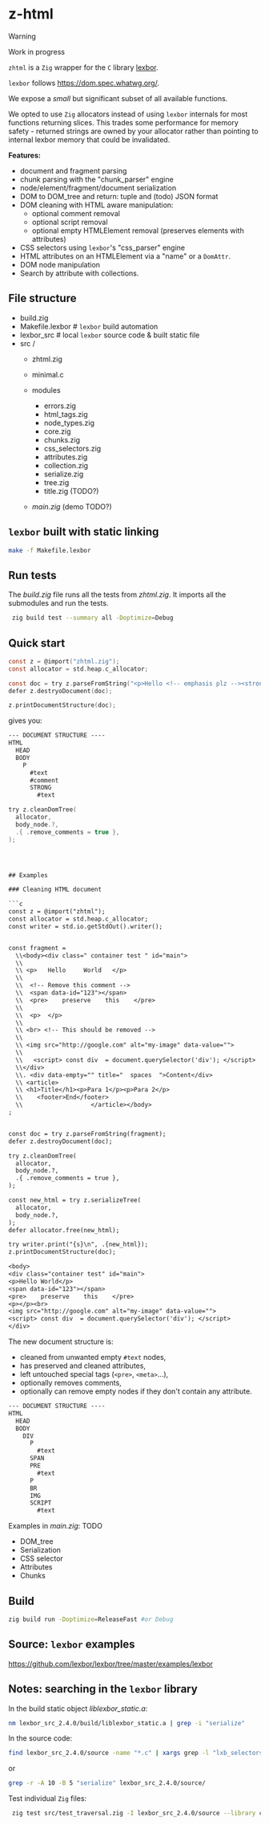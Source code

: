 # z-html

> [!WARNING]
> Work in progress

`zhtml` is a `Zig` wrapper for the `C` library [lexbor](https://github.com/lexbor/lexbor).

`lexbor` follows <https://dom.spec.whatwg.org/>.

We expose a _small_ but significant subset of all available functions.

We opted to use `Zig` allocators instead of using `lexbor` internals for most functions returning slices. This trades some performance for memory safety - returned strings are owned by your allocator rather than pointing to internal lexbor memory that could be invalidated.

**Features:**

- document and fragment parsing 
- chunk parsing with the "chunk_parser" engine
- node/element/fragment/document serialization
- DOM to DOM_tree and return: tuple and (todo) JSON format
- DOM cleaning with HTML aware manipulation:
  - optional comment removal
  - optional script removal
  - optional empty HTMLElement removal (preserves elements with attributes)
- CSS selectors using `lexbor`'s "css_parser" engine
- HTML attributes on an HTMLElement via a "name" or a `DomAttr`.
- DOM node manipulation
- Search by attribute with collections.

## File structure

- build.zig
- Makefile.lexbor   # `lexbor` build automation
- lexbor_src        # local `lexbor` source code & built static file
- src /
  - zhtml.zig
  - minimal.c
  - modules
    - errors.zig
    - html_tags.zig
    - node_types.zig
    - core.zig
    - chunks.zig
    - css_selectors.zig
    - attributes.zig
    - collection.zig
    - serialize.zig
    - tree.zig
    - title.zig (TODO?)

  - _main.zig_ (demo TODO?)

## `lexbor` built with static linking

```sh
make -f Makefile.lexbor
```

## Run tests

The _build.zig_ file runs all the tests from _zhtml.zig_.
It imports all the submodules and run the tests.

```sh
 zig build test --summary all -Doptimize=Debug
 ```

## Quick start

```c
const z = @import("zhtml.zig");
const allocator = std.heap.c_allocator;

const doc = try z.parseFromString("<p>Hello <!-- emphasis plz --><strong>world</strong></p>");
defer z.destryoDocument(doc);

z.printDocumentStructure(doc);
```

gives you:

```txt
--- DOCUMENT STRUCTURE ----
HTML
  HEAD
  BODY
    P
      #text
      #comment
      STRONG
        #text
```

```c
try z.cleanDomTree(
  allocator,
  body_node.?,
  .{ .remove_comments = true },
);
```

```txt



## Examples

### Cleaning HTML document

```c
const z = @import("zhtml");
const allocator = std.heap.c_allocator;
const writer = std.io.getStdOut().writer();


const fragment = 
  \\<body><div class=" container test " id="main">
  \\  
  \\ <p>   Hello     World   </p>
  \\  
  \\  <!-- Remove this comment -->
  \\  <span data-id="123"></span>
  \\  <pre>    preserve    this    </pre>
  \\  
  \\  <p>  </p>
  \\
  \\ <br> <!-- This should be removed -->
  \\
  \\ <img src="http://google.com" alt="my-image" data-value=""> 
  \\
  \\   <script> const div  = document.querySelector('div'); </script>
  \\</div>
  \\. <div data-empty="" title="  spaces  ">Content</div>
  \\ <article>
  \\ <h1>Title</h1><p>Para 1</p><p>Para 2</p>
  \\    <footer>End</footer>
  \\                   </article></body>
;


const doc = try z.parseFromString(fragment);
defer z.destroyDocument(doc);

try z.cleanDomTree(
  allocator,
  body_node.?,
  .{ .remove_comments = true },
);

const new_html = try z.serializeTree(
  allocator,
  body_node.?,
);
defer allocator.free(new_html);

try writer.print("{s}\n", .{new_html});
z.printDocumentStructure(doc);
```

```txt
<body>
<div class="container test" id="main">
<p>Hello World</p>
<span data-id="123"></span>
<pre>    preserve    this    </pre>
<p></p><br>
<img src="http://google.com" alt="my-image" data-value="">
<script> const div  = document.querySelector('div'); </script>
</div>
```

The new document structure is:

- cleaned from unwanted empty `#text` nodes,
- has preserved and cleaned attributes,
- left untouched special tags (`<pre>`, `<meta>`...),
- optionally removes comments,
- optionally can remove empty nodes if they don't contain any attribute.

```txt
--- DOCUMENT STRUCTURE ----
HTML
  HEAD
  BODY
    DIV
      P
        #text
      SPAN
      PRE
        #text
      P
      BR
      IMG
      SCRIPT
        #text
```

Examples in _main.zig_: TODO

- DOM_tree
- Serialization
- CSS selector
- Attributes
- Chunks

## Build

 ```sh
 zig build run -Doptimize=ReleaseFast #or Debug
 ```

## Source: `lexbor` examples

<https://github.com/lexbor/lexbor/tree/master/examples/lexbor>

## Notes: searching in the  `lexbor` library

In the build static object _liblexbor_static.a_:

```sh
nm lexbor_src_2.4.0/build/liblexbor_static.a | grep -i "serialize"
```

In the source code:

```sh
find lexbor_src_2.4.0/source -name "*.c" | xargs grep -l "lxb_selectors_opt_set_noi"
```

or

```sh
grep -r -A 10 -B 5 "serialize" lexbor_src_2.4.0/source/
```

Test individual `Zig` files:

```sh
 zig test src/test_traversal.zig -I lexbor_src_2.4.0/source --library c lexbor_src_2.4.0/build/liblexbor_static.a src/minimal.c
 ```
